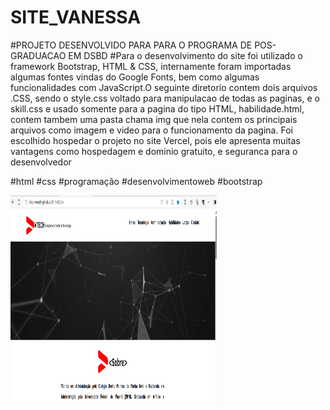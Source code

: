 # SITE_VANESSA

#PROJETO DESENVOLVIDO PARA PARA O PROGRAMA DE POS-GRADUACAO EM DSBD
#Para o desenvolvimento do site foi utilizado o framework Bootstrap, HTML & CSS, internamente foram importadas algumas fontes vindas do Google Fonts, bem como algumas funcionalidades com JavaScript.O seguinte diretorio contem dois arquivos .CSS, sendo o style.css voltado para manipulacao de todas as paginas, e o skill.css e usado somente para a pagina do tipo HTML, habilidade.html, contem tambem uma pasta chama img que nela contem os principais arquivos como imagem e video para o funcionamento da pagina. Foi escolhido hospedar o projeto no site Vercel, pois ele apresenta muitas vantagens como hospedagem e dominio gratuito, e seguranca para o desenvolvedor


#html #css  #programação #desenvolvimentoweb #bootstrap 


<a href="#" target="_blank"> 
 <img src="VAN.png" width="330" height="330"/>
</a>
